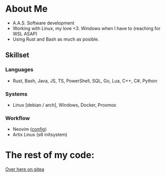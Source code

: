# About Me
* A.A.S. Software development
* Working with Linux, my love <3. Windows when I have to (reaching for WSL ASAP)
* Using Rust and Bash as much as posible.

## Skillset
### Languages
* Rust, Bash, Java, JS, TS, PowerShell, SQL, Go, Lua, C++, C#, Python
### Systems
* Linux [debian / arch], Windows, Docker, Proxmox

### Workflow
* Neovim ([config](https://git.oliveratkinson.net/Oliver/config/src/branch/main/.config/nvim))
* Artix Linux (s6 initsystem)

# The rest of my code:
[Over here on gitea](https://git.oliveratkinson.net/Oliver?tab=repositories)

